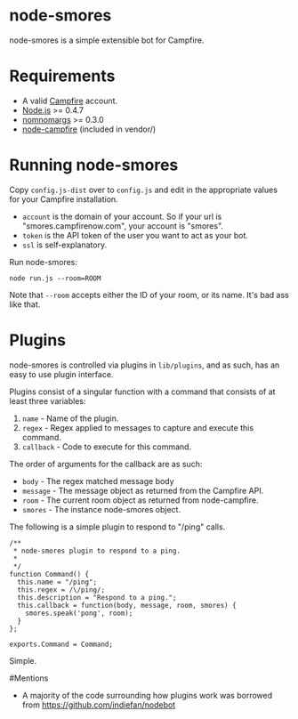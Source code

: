 # node-smores

node-smores is a simple extensible bot for Campfire.

# Requirements

* A valid [Campfire](http://campfirenow.com/) account.
* [Node.js](http://nodejs.org) >= 0.4.7
* [nomnomargs](https://github.com/harthur/nomnomargs) >= 0.3.0
* [node-campfire](https://github.com/tristandunn/node-campfire) (included in vendor/)

# Running node-smores

Copy `config.js-dist` over to `config.js` and edit in the appropriate values for your Campfire installation.

* `account` is the domain of your account. So if your url is "smores.campfirenow.com", your account is "smores".
* `token` is the API token of the user you want to act as your bot.
* `ssl` is self-explanatory.

Run node-smores:

    node run.js --room=ROOM

Note that `--room` accepts either the ID of your room, or its name. It's bad ass like that.

# Plugins

node-smores is controlled via plugins in `lib/plugins`, and as such, has an easy to use plugin interface.

Plugins consist of a singular function with a command that consists of at least three variables:

1. `name` - Name of the plugin.
2. `regex` - Regex applied to messages to capture and execute this command.
3. `callback` - Code to execute for this command.

The order of arguments for the callback are as such:

* `body` - The regex matched message body
* `message` - The message object as returned from the Campfire API.
* `room` - The current room object as returned from node-campfire.
* `smores` - The instance node-smores object.

The following is a simple plugin to respond to "/ping" calls.

    /**
     * node-smores plugin to respond to a ping.
     *
     */
    function Command() {
      this.name = "/ping";
      this.regex = /\/ping/;
      this.description = "Respond to a ping.";
      this.callback = function(body, message, room, smores) {
        smores.speak('pong', room);
      }
    };

    exports.Command = Command;

Simple.

#Mentions

* A majority of the code surrounding how plugins work was borrowed from https://github.com/indiefan/nodebot
